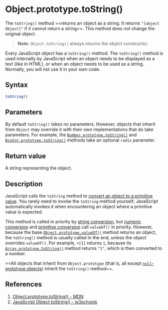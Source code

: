 # Object.prototype.toString()

The `toString()` method ==returns an object as a string. It returns `"[object Object]"` if it cannot return a string==. This method does not change the original object.

> **Note**: `Object.toString()` always returns the object constructor.

Every JavaScript object has a `toString()` method. The `toString()` method is used internally by JavaScript when an object needs to be displayed as a text (like in HTML), or when an object needs to be used as a string. Normally, you will not use it in your own code.

## Syntax

```js
toString()
```

## Parameters

By default `toString()` takes no parameters. However, objects that inherit from `Object` may override it with their own implementations that do take parameters. For example, the [`Number.prototype.toString()`](https://developer.mozilla.org/en-US/docs/Web/JavaScript/Reference/Global_Objects/Number/toString) and [`BigInt.prototype.toString()`](https://developer.mozilla.org/en-US/docs/Web/JavaScript/Reference/Global_Objects/BigInt/toString) methods take an optional `radix` parameter.

## Return value

A string representing the object.

## Description

JavaScript calls the `toString` method to [convert an object to a primitive value](https://developer.mozilla.org/en-US/docs/Web/JavaScript/Data_structures#type_coercion). You rarely need to invoke the `toString` method yourself; JavaScript automatically invokes it when encountering an object where a primitive value is expected.

This method is called in priority by [string conversion](https://developer.mozilla.org/en-US/docs/Web/JavaScript/Reference/Global_Objects/String#string_coercion), but [numeric conversion](https://developer.mozilla.org/en-US/docs/Web/JavaScript/Data_structures#numeric_coercion) and [primitive conversion](https://developer.mozilla.org/en-US/docs/Web/JavaScript/Data_structures#primitive_coercion) call `valueOf()` in priority. However, because the base [`Object.prototype.valueOf()`](https://developer.mozilla.org/en-US/docs/Web/JavaScript/Reference/Global_Objects/Object/valueOf) method returns an object, the `toString()` method is usually called in the end, unless the object overrides `valueOf()`. For example, `+[1]` returns `1`, because its [`Array.prototype.toString()`](https://developer.mozilla.org/en-US/docs/Web/JavaScript/Reference/Global_Objects/Array/toString) method returns `"1"`, which is then converted to a number.

==All objects that inherit from `Object.prototype` (that is, all except [`null`-prototype objects](https://developer.mozilla.org/en-US/docs/Web/JavaScript/Reference/Global_Objects/Object#null-prototype_objects)) inherit the `toString()` method==. 

## References

1. [Object.prototype.toString() - MDN](https://developer.mozilla.org/en-US/docs/Web/JavaScript/Reference/Global_Objects/Object/toString)
2. [JavaScript Object toString() - w3schools](https://www.w3schools.com/jsref/jsref_object_tostring.asp)